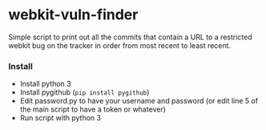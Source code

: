 # webkit-vuln-finder
Simple script to print out all the commits that contain a URL to a restricted webkit bug on the tracker in order from most recent to least recent.

### Install
* Install python 3
* Install pygithub (`pip install pygithub`)
* Edit password.py to have your username and password (or edit line 5 of the main script to have a token or whatever)
* Run script with python 3
